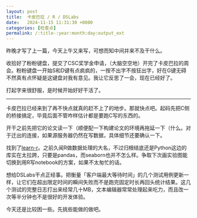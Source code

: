 ```yaml
---
layout: post
title:  卡皮巴拉 / R / DSLabs
date:   2024-11-15 11:31:30 +0800
categories: [检查点]
permalink: /:title-:year:month:day:output_ext
---
```


昨晚才写了上一篇，今天上午又来写，可想而知中间并来不及干什么。

收拾好了粉粉键盘，提交了CSC奖学金申请，（大脑空空地）开完了卡皮巴拉的周会。粉粉键盘一开始S和D键有点疯疯的，一按不出字不按狂出字，好在G键无碍不然真有点怀疑是这键盘对我有意见。我让它反思了一会，现在已经好了。

打起字来很舒服，是时候开始好好干活了。

----

卡皮巴拉已经来到了再不快点就真的赶不上了的地步。那就快点吧。起码先把C侧的桥接搞定，毕竟后面不管咋样估计都是要跑C写的东西的。

开干之前先把它的论文读一下（顺便配一下构建论文的环境再拖延一下（什么。对于迁出的连接，如果源服务器仍然在写数据，具体细节还要确认一下。

找到了[learn-r]。之前久闻R做数据处理的大名，不过归根结底还是Python这边的库实在太拉跨，只要是pandas，而seaborn也并不怎么样。争取下次画实验图能切换到用R写notebook的方案，如果不太匆忙的话。

[learn-r]: https://jcoliver.github.io/learn-r/

想给DSLabs干点正经事。把衡量「客户端最大等待时间」的几个测试用例更新一样，让它们在超出限定时间的瞬间失败而不是跑完固定时长再回头统计结果。这几个测试的完整日志打出来经常几十MB，文本编辑器常常处理起来吃力，而且改一次等半分钟也不是很好的开发体验。

今天还是比较困一些。先挑些能做的做吧。
